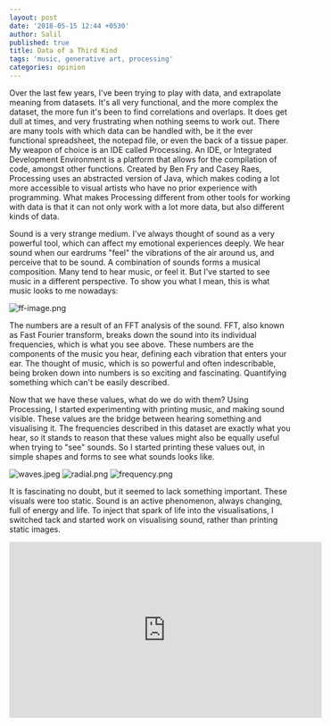 ```yaml
---
layout: post
date: '2018-05-15 12:44 +0530'
author: Salil
published: true
title: Data of a Third Kind
tags: 'music, generative art, processing'
categories: opinion
---
```

Over the last few years, I've been trying to play with data, and extrapolate meaning from datasets. It's all very functional, and the more complex the dataset, the more fun it's been to find correlations and overlaps. It does get dull at times, and very frustrating when nothing seems to work out. There are many tools with which data can be handled with, be it the ever functional spreadsheet, the notepad file, or even the back of a tissue paper. My weapon of choice is an IDE called Processing. An IDE, or Integrated Development Environment is a platform that allows for the compilation of code, amongst other functions. Created by Ben Fry and Casey Raes, Processing uses an abstracted version of Java, which makes coding a lot more accessible to visual artists who have no prior experience with programming. What makes Processing different from other tools for working with data is that it can not only work with a lot more data, but also different kinds of data.

Sound is a very strange medium. I've always thought of sound as a very powerful tool, which can affect my emotional experiences deeply. We hear sound when our eardrums "feel" the vibrations of the air around us, and perceive that to be sound. A combination of sounds forms a musical composition. Many tend to hear music, or feel it. But I've started to see music in a different perspective. To show you what I mean, this is what music looks to me nowadays:

![ff-image.png]({{site.baseurl}}/assets/ff-image.png)

The numbers are a result of an FFT analysis of the sound. FFT, also known as Fast Fourier transform, breaks down the sound into its individual frequencies, which is what you see above. These numbers are the components of the music you hear, defining each vibration that enters your ear. The thought of music, which is so powerful and often indescribable, being broken down into numbers is so exciting and fascinating. Quantifying something which can't be easily described.

Now that we have these values, what do we do with them? Using Processing, I started experimenting with printing music, and making sound visible. These values are the bridge between hearing something and visualising it. The frequencies described in this dataset are exactly what you hear, so it stands to reason that these values might also be equally useful when trying to "see" sounds.
So I started printing these values out, in simple shapes and forms to see what sounds looks like.

![waves.jpeg]({{site.baseurl}}/assets/waves.jpeg)
![radial.png]({{site.baseurl}}/assets/radial.png)
![frequency.png]({{site.baseurl}}/assets/frequency.png)



It is fascinating no doubt, but it seemed to lack something important. These visuals were too static. Sound is an active phenomenon, always changing, full of energy and life. To inject that spark of life into the visualisations, I switched tack and started work on visualising sound, rather than printing static images.

<iframe width="560" height="315" src="https://www.youtube.com/embed/lY9FNQ2zu8Q" frameborder="0" allow="accelerometer; autoplay; encrypted-media; gyroscope; picture-in-picture" allowfullscreen></iframe>
